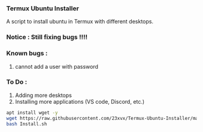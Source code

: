 ### Termux Ubuntu Installer
 A script to install ubuntu in Termux with different desktops.

### Notice : Still fixing bugs !!!!



### Known bugs :
1) cannot add a user with password

### To Do : 
1) Adding more desktops 
2) Installing more applications (VS code, Discord, etc.)

```bash 
apt install wget -y 
wget https://raw.githubusercontent.com/23xvx/Termux-Ubuntu-Installer/main/Install.sh
bash Install.sh 
```